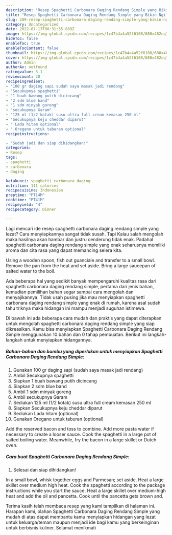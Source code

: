 ```yaml
---
description: "Resep Spaghetti Carbonara Daging Rendang Simple yang Bikin Ngiler "
title: "Resep Spaghetti Carbonara Daging Rendang Simple yang Bikin Ngiler "
slug: 209-resep-spaghetti-carbonara-daging-rendang-simple-yang-bikin-ngiler
category: Uncategorized
date: 2022-07-13T08:31:35.889Z
image: https://img-global.cpcdn.com/recipes/1c47b4a4a52f6108/680x482cq70/spaghetti-carbonara-daging-rendang-simple-foto-resep-utama.jpg
hideToc: false
enableToc: true
enableTocContent: false
thumbnail: https://img-global.cpcdn.com/recipes/1c47b4a4a52f6108/680x482cq70/spaghetti-carbonara-daging-rendang-simple-foto-resep-utama.jpg
cover: https://img-global.cpcdn.com/recipes/1c47b4a4a52f6108/680x482cq70/spaghetti-carbonara-daging-rendang-simple-foto-resep-utama.jpg
author: Admin
authorAv: notfound
ratingvalue: 3.1
reviewcount: 20
recipeingredient:
- "100 gr daging sapi sudah saya masak jadi rendang"
- "Secukupnya spaghetti"
- "1 buah bawang putih dicincang"
- "2 sdm blue band"
- "1 sdm minyak goreng"
- "secukupnya Garam"
- "125 ml (1/2 kotak) susu ultra full cream kemasan 250 ml"
- "Secukupnya keju cheddar diparut"
- " Lada hitam optional"
- " Oregano untuk taburan optional"
recipeinstructions:

- "Sudah jadi dan siap dihidangkan!"
categories:
- Resep
tags:
- spaghetti
- carbonara
- daging

katakunci: spaghetti carbonara daging 
nutrition: 111 calories
recipecuisine: Indonesian
preptime: "PT14M"
cooktime: "PT41M"
recipeyield: "4"
recipecategory: Dinner

---
```



Lagi mencari ide resep spaghetti carbonara daging rendang simple yang lezat? Cara menyiapkannya sangat tidak susah. Tapi Kalau salah mengolah maka hasilnya akan hambar dan justru cenderung tidak enak. Padahal spaghetti carbonara daging rendang simple yang enak seharusnya memiliki aroma dan cita rasa yang dapat memancing selera kita.


Using a wooden spoon, fish out guanciale and transfer to a small bowl. Remove the pan from the heat and set aside. Bring a large saucepan of salted water to the boil.

Ada beberapa hal yang sedikit banyak mempengaruhi kualitas rasa dari spaghetti carbonara daging rendang simple, pertama dari jenis bahan, kemudian pemilihan bahan segar sampai cara mengolah dan menyajikannya. Tidak usah pusing jika mau menyiapkan spaghetti carbonara daging rendang simple yang enak di rumah, karena asal sudah tahu triknya maka hidangan ini mampu menjadi suguhan istimewa.


Di bawah ini ada beberapa cara mudah dan praktis yang dapat diterapkan untuk mengolah spaghetti carbonara daging rendang simple yang siap dikreasikan. Kamu bisa menyiapkan Spaghetti Carbonara Daging Rendang Simple menggunakan 10 bahan dan 0 tahap pembuatan. Berikut ini langkah-langkah untuk menyiapkan hidangannya.

<!--inarticleads1-->

##### Bahan-bahan dan bumbu yang diperlukan untuk menyiapkan Spaghetti Carbonara Daging Rendang Simple:

1. Gunakan 100 gr daging sapi (sudah saya masak jadi rendang)
1. Ambil Secukupnya spaghetti
1. Siapkan 1 buah bawang putih dicincang
1. Siapkan 2 sdm blue band
1. Ambil 1 sdm minyak goreng
1. Ambil secukupnya Garam
1. Sediakan 125 ml (1/2 kotak) susu ultra full cream kemasan 250 ml
1. Siapkan Secukupnya keju cheddar diparut
1. Sediakan  Lada hitam (optional)
1. Gunakan  Oregano untuk taburan (optional)


Add the reserved bacon and toss to combine. Add more pasta water if necessary to create a looser sauce. Cook the spaghetti in a large pot of salted boiling water. Meanwhile, fry the bacon in a large skillet or Dutch oven. 

<!--inarticleads2-->

##### Cara buat Spaghetti Carbonara Daging Rendang Simple:


1. Selesai dan siap dihidangkan!

In a small bowl, whisk together eggs and Parmesan; set aside. Heat a large skillet over medium high heat. Cook the spaghetti according to the package instructions while you start the sauce. Heat a large skillet over medium-high heat and add the oil and pancetta. Cook until the pancetta gets brown and. 

Terima kasih telah membaca resep yang kami tampilkan di halaman ini. Harapan kami, olahan Spaghetti Carbonara Daging Rendang Simple yang mudah di atas dapat membantu kamu menyiapkan hidangan yang lezat untuk keluarga/teman maupun menjadi ide bagi kamu yang berkeinginan untuk berbisnis kuliner. Selamat menikmati

